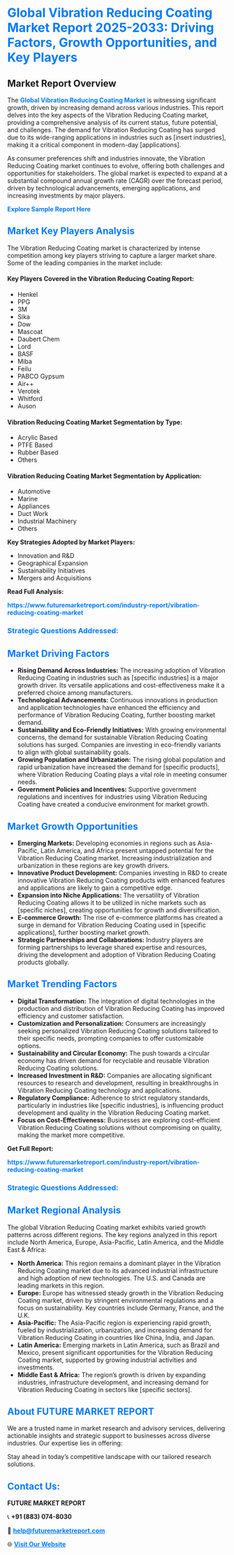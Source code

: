 <h1 style="color: #007BFF;">Global Vibration Reducing Coating Market Report 2025-2033: Driving Factors, Growth Opportunities, and Key Players</h1>

<section id="overview">
<h2>Market Report Overview</h2>
<p>The <a href="https://www.futuremarketreport.com/industry-report/vibration-reducing-coating-market" style="color: #007BFF; text-decoration: none;"><strong>Global Vibration Reducing Coating Market</strong></a> is witnessing significant growth, driven by increasing demand across various industries. This report delves into the key aspects of the Vibration Reducing Coating market, providing a comprehensive analysis of its current status, future potential, and challenges. The demand for Vibration Reducing Coating has surged due to its wide-ranging applications in industries such as [insert industries], making it a critical component in modern-day [applications].</p>
<p>As consumer preferences shift and industries innovate, the Vibration Reducing Coating market continues to evolve, offering both challenges and opportunities for stakeholders. The global market is expected to expand at a substantial compound annual growth rate (CAGR) over the forecast period, driven by technological advancements, emerging applications, and increasing investments by major players.</p>
</section>

<section id="overview">
<p><a href="https://www.futuremarketreport.com/request-sample/reportId=114176" style="color: #007BFF; text-decoration: none;"><strong>Explore Sample Report Here</strong></a></p>
</section>

<section id="key-players">
<h2 style="color: #007BFF;">Market Key Players Analysis</h2>
<p>The Vibration Reducing Coating market is characterized by intense competition among key players striving to capture a larger market share. Some of the leading companies in the market include:</p>
<h4>Key Players Covered in the Vibration Reducing Coating Report:</h4>
<ul><li>Henkel</li><li>PPG</li><li>3M</li><li>Sika</li><li>Dow</li><li>Mascoat</li><li>Daubert Chem</li><li>Lord</li><li>BASF</li><li>Miba</li><li>Feilu</li><li>PABCO Gypsum</li><li>Air++</li><li>Verotek</li><li>Whitford</li><li>Auson</li></ul>
<h4>Vibration Reducing Coating Market Segmentation by Type:</h4>
<ul><li>Acrylic Based</li><li>PTFE Based</li><li>Rubber Based</li><li>Others</li></ul>

<h4>Vibration Reducing Coating Market Segmentation by Application:</h4>
<ul><li>Automotive</li><li>Marine</li><li>Appliances</li><li>Duct Work</li><li>Industrial Machinery</li><li>Others</li></ul>
<p><strong>Key Strategies Adopted by Market Players:</strong></p>
<ul>
<li>Innovation and R&D</li>
<li>Geographical Expansion</li>
<li>Sustainability Initiatives</li>
<li>Mergers and Acquisitions</li>
</ul>
</section>

<section>
<p><strong>Read Full Analysis: </strong></p><a href="https://www.futuremarketreport.com/industry-report/vibration-reducing-coating-market" style="color: #007BFF; text-decoration: none;"><strong>https://www.futuremarketreport.com/industry-report/vibration-reducing-coating-market</strong></a>
<h3 style="color: #007BFF;">Strategic Questions Addressed:</h3>
</section>

<section id="driving-factors">
<h2 style="color: #007BFF;">Market Driving Factors</h2>
<ul>
<li><strong>Rising Demand Across Industries:</strong> The increasing adoption of Vibration Reducing Coating in industries such as [specific industries] is a major growth driver. Its versatile applications and cost-effectiveness make it a preferred choice among manufacturers.</li>
<li><strong>Technological Advancements:</strong> Continuous innovations in production and application technologies have enhanced the efficiency and performance of Vibration Reducing Coating, further boosting market demand.</li>
<li><strong>Sustainability and Eco-Friendly Initiatives:</strong> With growing environmental concerns, the demand for sustainable Vibration Reducing Coating solutions has surged. Companies are investing in eco-friendly variants to align with global sustainability goals.</li>
<li><strong>Growing Population and Urbanization:</strong> The rising global population and rapid urbanization have increased the demand for [specific products], where Vibration Reducing Coating plays a vital role in meeting consumer needs.</li>
<li><strong>Government Policies and Incentives:</strong> Supportive government regulations and incentives for industries using Vibration Reducing Coating have created a conducive environment for market growth.</li>
</ul>
</section>

<section id="growth-opportunities">
<h2 style="color: #007BFF;">Market Growth Opportunities</h2>
<ul>
<li><strong>Emerging Markets:</strong> Developing economies in regions such as Asia-Pacific, Latin America, and Africa present untapped potential for the Vibration Reducing Coating market. Increasing industrialization and urbanization in these regions are key growth drivers.</li>
<li><strong>Innovative Product Development:</strong> Companies investing in R&D to create innovative Vibration Reducing Coating products with enhanced features and applications are likely to gain a competitive edge.</li>
<li><strong>Expansion into Niche Applications:</strong> The versatility of Vibration Reducing Coating allows it to be utilized in niche markets such as [specific niches], creating opportunities for growth and diversification.</li>
<li><strong>E-commerce Growth:</strong> The rise of e-commerce platforms has created a surge in demand for Vibration Reducing Coating used in [specific applications], further boosting market growth.</li>
<li><strong>Strategic Partnerships and Collaborations:</strong> Industry players are forming partnerships to leverage shared expertise and resources, driving the development and adoption of Vibration Reducing Coating products globally.</li>
</ul>
</section>

<section id="trending-factors">
<h2 style="color: #007BFF;">Market Trending Factors</h2>
<ul>
<li><strong>Digital Transformation:</strong> The integration of digital technologies in the production and distribution of Vibration Reducing Coating has improved efficiency and customer satisfaction.</li>
<li><strong>Customization and Personalization:</strong> Consumers are increasingly seeking personalized Vibration Reducing Coating solutions tailored to their specific needs, prompting companies to offer customizable options.</li>
<li><strong>Sustainability and Circular Economy:</strong> The push towards a circular economy has driven demand for recyclable and reusable Vibration Reducing Coating solutions.</li>
<li><strong>Increased Investment in R&D:</strong> Companies are allocating significant resources to research and development, resulting in breakthroughs in Vibration Reducing Coating technology and applications.</li>
<li><strong>Regulatory Compliance:</strong> Adherence to strict regulatory standards, particularly in industries like [specific industries], is influencing product development and quality in the Vibration Reducing Coating market.</li>
<li><strong>Focus on Cost-Effectiveness:</strong> Businesses are exploring cost-efficient Vibration Reducing Coating solutions without compromising on quality, making the market more competitive.</li>
</ul>
</section>

<section>
<p><strong>Get Full Report: </strong></p><a href="https://www.futuremarketreport.com/industry-report/vibration-reducing-coating-market" style="color: #007BFF; text-decoration: none;"><strong>https://www.futuremarketreport.com/industry-report/vibration-reducing-coating-market</strong></a>
<h3 style="color: #007BFF;">Strategic Questions Addressed:</h3>
</section>


<section id="regional-analysis">
<h2 style="color: #007BFF;">Market Regional Analysis</h2>
<p>The global Vibration Reducing Coating market exhibits varied growth patterns across different regions. The key regions analyzed in this report include North America, Europe, Asia-Pacific, Latin America, and the Middle East & Africa:</p>
<ul>
<li><strong>North America:</strong> This region remains a dominant player in the Vibration Reducing Coating market due to its advanced industrial infrastructure and high adoption of new technologies. The U.S. and Canada are leading markets in this region.</li>
<li><strong>Europe:</strong> Europe has witnessed steady growth in the Vibration Reducing Coating market, driven by stringent environmental regulations and a focus on sustainability. Key countries include Germany, France, and the U.K.</li>
<li><strong>Asia-Pacific:</strong> The Asia-Pacific region is experiencing rapid growth, fueled by industrialization, urbanization, and increasing demand for Vibration Reducing Coating in countries like China, India, and Japan.</li>
<li><strong>Latin America:</strong> Emerging markets in Latin America, such as Brazil and Mexico, present significant opportunities for the Vibration Reducing Coating market, supported by growing industrial activities and investments.</li>
<li><strong>Middle East & Africa:</strong> The region’s growth is driven by expanding industries, infrastructure development, and increasing demand for Vibration Reducing Coating in sectors like [specific sectors].</li>
</ul>
</section>

<footer>
<h2 style="color: #007BFF;">About FUTURE MARKET REPORT</h2>
<p>We are a trusted name in market research and advisory services, delivering actionable insights and strategic support to businesses across diverse industries. Our expertise lies in offering:</p>

<p>Stay ahead in today’s competitive landscape with our tailored research solutions.</p>

<h2 style="color: #007BFF;">Contact Us:</h2>
<p><strong>FUTURE MARKET REPORT</strong></p>
<p>📞 <strong>+91 (883) 074-8030</strong></p>
<p>📧 <strong><a href="mailto:help@futuremarketreport.com" style="color: #007BFF;">help@futuremarketreport.com</a></strong></p>
<p>🌐 <strong><a href="https://www.futuremarketreport.com/" style="color: #007BFF;">Visit Our Website</a></strong></p>
</footer>